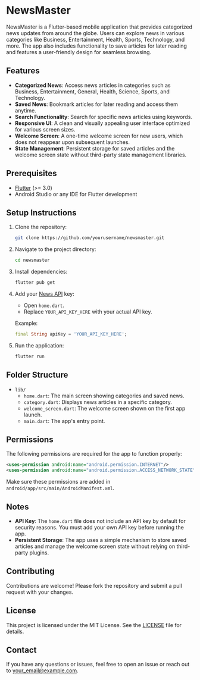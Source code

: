 # NewsMaster

NewsMaster is a Flutter-based mobile application that provides categorized news updates from around the globe. Users can explore news in various categories like Business, Entertainment, Health, Sports, Technology, and more. The app also includes functionality to save articles for later reading and features a user-friendly design for seamless browsing.

## Features

- **Categorized News**: Access news articles in categories such as Business, Entertainment, General, Health, Science, Sports, and Technology.
- **Saved News**: Bookmark articles for later reading and access them anytime.
- **Search Functionality**: Search for specific news articles using keywords.
- **Responsive UI**: A clean and visually appealing user interface optimized for various screen sizes.
- **Welcome Screen**: A one-time welcome screen for new users, which does not reappear upon subsequent launches.
- **State Management**: Persistent storage for saved articles and the welcome screen state without third-party state management libraries.

## Prerequisites

- [Flutter](https://flutter.dev/docs/get-started/install) (>= 3.0)
- Android Studio or any IDE for Flutter development

## Setup Instructions

1. Clone the repository:
   ```bash
   git clone https://github.com/yourusername/newsmaster.git
   ```

2. Navigate to the project directory:
   ```bash
   cd newsmaster
   ```

3. Install dependencies:
   ```bash
   flutter pub get
   ```

4. Add your [News API](https://newsapi.org/) key:
   - Open `home.dart`.
   - Replace `YOUR_API_KEY_HERE` with your actual API key.

   Example:
   ```dart
   final String apiKey = 'YOUR_API_KEY_HERE';
   ```

5. Run the application:
   ```bash
   flutter run
   ```

## Folder Structure

- `lib/`
  - `home.dart`: The main screen showing categories and saved news.
  - `category.dart`: Displays news articles in a specific category.
  - `welcome_screen.dart`: The welcome screen shown on the first app launch.
  - `main.dart`: The app's entry point.

## Permissions

The following permissions are required for the app to function properly:

```xml
<uses-permission android:name="android.permission.INTERNET"/>
<uses-permission android:name="android.permission.ACCESS_NETWORK_STATE"/>
```

Make sure these permissions are added in `android/app/src/main/AndroidManifest.xml`.

## Notes

- **API Key**: The `home.dart` file does not include an API key by default for security reasons. You must add your own API key before running the app.
- **Persistent Storage**: The app uses a simple mechanism to store saved articles and manage the welcome screen state without relying on third-party plugins.

## Contributing

Contributions are welcome! Please fork the repository and submit a pull request with your changes.

## License

This project is licensed under the MIT License. See the [LICENSE](LICENSE) file for details.

## Contact

If you have any questions or issues, feel free to open an issue or reach out to [your_email@example.com](mailto:ranaweera.paba97@gmail.com).

